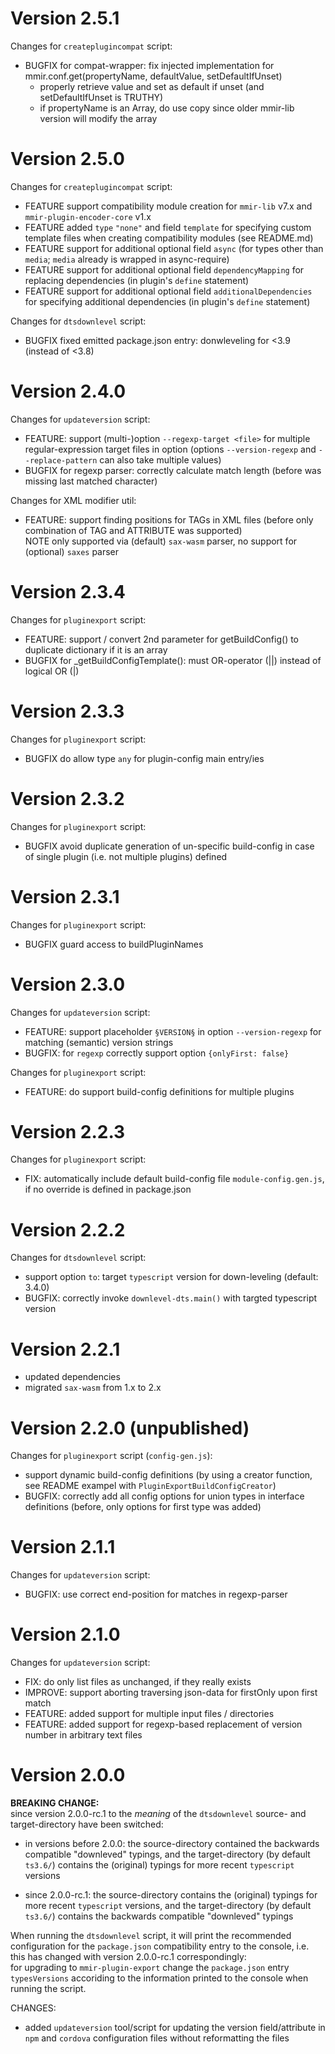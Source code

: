 
# Version 2.5.1

Changes for `createplugincompat` script:
  * BUGFIX for compat-wrapper: fix injected implementation for mmir.conf.get(propertyName, defaultValue, setDefaultIfUnset)
    * properly retrieve value and set as default if unset (and setDefaultIfUnset is TRUTHY)
    * if propertyName is an Array, do use copy since older mmir-lib version will modify the array

# Version 2.5.0

Changes for `createplugincompat` script:
  * FEATURE support compatibility module creation for `mmir-lib` v7.x and `mmir-plugin-encoder-core` v1.x
  * FEATURE added `type` `"none"` and field `template` for specifying custom template files when creating compatibility modules (see README.md)
  * FEATURE support for additional optional field `async` (for types other than `media`; `media` already is wrapped in async-require)
  * FEATURE support for additional optional field `dependencyMapping` for replacing dependencies (in plugin's `define` statement)
  * FEATURE support for additional optional field `additionalDependencies` for specifying additional dependencies (in plugin's `define` statement)

Changes for `dtsdownlevel` script:
  * BUGFIX fixed emitted package.json entry: donwleveling for <3.9 (instead of <3.8)

# Version 2.4.0

Changes for `updateversion` script:
 * FEATURE: support (multi-)option `--regexp-target <file>` for multiple regular-expression target files in option
            (options `--version-regexp` and `--replace-pattern` can also take multiple values)
  * BUGFIX for regexp parser: correctly calculate match length (before was missing last matched character)

Changes for XML modifier util:
 * FEATURE: support finding positions for TAGs in XML files (before only combination of TAG and ATTRIBUTE was supported)  
            NOTE only supported via (default) `sax-wasm` parser, no support for (optional) `saxes` parser

# Version 2.3.4

Changes for `pluginexport` script:
 * FEATURE: support / convert 2nd parameter for getBuildConfig() to duplicate dictionary if it is an array
 * BUGFIX for _getBuildConfigTemplate(): must OR-operator (||) instead of logical OR (|)

# Version 2.3.3

Changes for `pluginexport` script:
 * BUGFIX do allow type `any` for plugin-config main entry/ies

# Version 2.3.2

Changes for `pluginexport` script:
 * BUGFIX avoid duplicate generation of un-specific build-config in case of single plugin (i.e. not multiple plugins) defined

# Version 2.3.1

Changes for `pluginexport` script:
 * BUGFIX guard access to buildPluginNames

# Version 2.3.0

Changes for `updateversion` script:
 * FEATURE: support placeholder `§VERSION§` in option `--version-regexp` for matching (semantic) version strings
 * BUGFIX: for `regexp` correctly support option `{onlyFirst: false}`

Changes for `pluginexport` script:
 * FEATURE: do support build-config definitions for multiple plugins

# Version 2.2.3

Changes for `pluginexport` script:
 * FIX: automatically include default build-config file `module-config.gen.js`,
        if no override is defined in package.json

# Version 2.2.2

Changes for `dtsdownlevel` script:
 * support option `to`: target `typescript` version for down-leveling (default: 3.4.0)
 * BUGFIX: correctly invoke `downlevel-dts.main()` with targted typescript version


# Version 2.2.1

 * updated dependencies
 * migrated `sax-wasm` from 1.x to 2.x

# Version 2.2.0 (unpublished)

Changes for `pluginexport` script (`config-gen.js`):
 * support dynamic build-config definitions (by using a creator function, see README exampel with `PluginExportBuildConfigCreator`)
 * BUGFIX: correctly add all config options for union types in interface definitions
           (before, only options for first type was added)

# Version 2.1.1

Changes for `updateversion` script:
 * BUGFIX: use correct end-position for matches in regexp-parser

# Version 2.1.0

Changes for `updateversion` script:
 * FIX: do only list files as unchanged, if they really exists
 * IMPROVE: support aborting traversing json-data for firstOnly upon first match
 * FEATURE: added support for multiple input files / directories
 * FEATURE: added support for regexp-based replacement of version number in arbitrary text files

# Version 2.0.0

**BREAKING CHANGE:**  
since version 2.0.0-rc.1 to the _meaning_ of the `dtsdownlevel` source- and target-directory
have been switched:

 * in versions before 2.0.0:
   the source-directory contained the backwards compatible "downleved" typings, and the
   target-directory (by default `ts3.6/`) contains the (original) typings for
   more recent `typescript` versions

 * since 2.0.0-rc.1:
   the source-directory contains the (original) typings for more recent
   `typescript` versions, and the target-directory (by default `ts3.6/`)
   contains the backwards compatible "downleved" typings

When running the `dtsdownlevel` script, it will print the recommended configuration
for the `package.json` compatibility entry to the console, i.e. this has changed
with version 2.0.0-rc.1 correspondingly:  
for upgrading to `mmir-plugin-export` change the `package.json` entry `typesVersions`
accoriding to the information printed to the console when running the script.


CHANGES:

 * added `updateversion` tool/script for updating the version field/attribute
   in `npm` and `cordova` configuration files without reformatting the files
